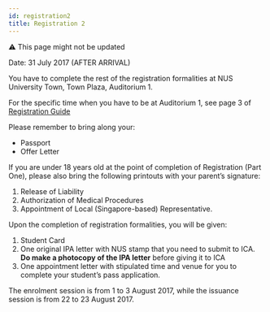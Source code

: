 ```yaml
---
id: registration2
title: Registration 2
---
```


:warning: This page might not be updated

Date: 31 July 2017 (AFTER ARRIVAL)<br/>

You have to complete the rest of the registration formalities at NUS University Town, Town Plaza, Auditorium 1.

For the specific time when you have to be at Auditorium 1, see page 3 of [Registration Guide](http://www.nus.edu.sg/registrar/info/info/Registration-Guide-for-Undergraduate-Students.pdf)

Please remember to bring along your: 
- Passport
- Offer Letter

If you are under 18 years old at the point of completion of Registration (Part One), please also bring the following printouts with your parent’s signature: 

1. Release of Liability
1. Authorization of Medical Procedures
1. Appointment of Local (Singapore-based) Representative.

Upon the completion of registration formalities, you will be given: 

1. Student Card
1. One original IPA letter with NUS stamp that you need to submit to ICA. **Do make a photocopy of the IPA letter** before giving it to ICA
1. One appointment letter with stipulated time and venue for you to complete your student’s pass application. 

The enrolment session is from 1 to 3 August 2017, while the issuance session is from 22 to 23 August 2017. 
